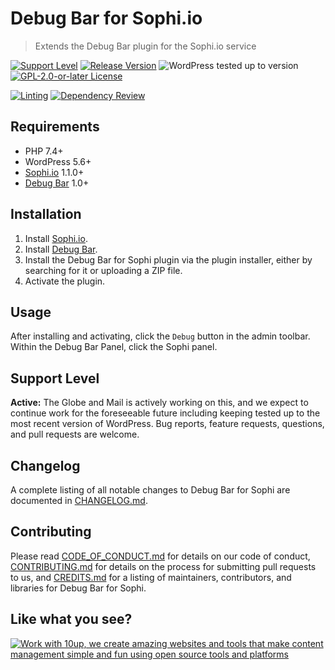 # Debug Bar for Sophi.io

> Extends the Debug Bar plugin for the Sophi.io service

[![Support Level](https://img.shields.io/badge/support-active-green.svg)](#support-level) [![Release Version](https://img.shields.io/github/release/globeandmail/sophi-debug-bar.svg)](https://github.com/globeandmail/sophi-debug-bar/releases/latest) ![WordPress tested up to version](https://img.shields.io/wordpress/plugin/tested/debug-bar-for-sophi?color=blue&label=WordPress&logo=WordPress) [![GPL-2.0-or-later License](https://img.shields.io/github/license/globeandmail/sophi-debug-bar.svg)](https://github.com/globeandmail/sophi-debug-bar/blob/trunk/LICENSE.md)

[![Linting](https://github.com/10up/sophi-debug-bar/actions/workflows/lint.yml/badge.svg)](https://github.com/10up/sophi-debug-bar/actions/workflows/lint.yml) [![Dependency Review](https://github.com/10up/sophi-debug-bar/actions/workflows/dependency-review.yml/badge.svg)](https://github.com/10up/sophi-debug-bar/actions/workflows/dependency-review.yml)

## Requirements

* PHP 7.4+
* WordPress 5.6+
* [Sophi.io](https://wordpress.org/plugins/sophi/) 1.1.0+
* [Debug Bar](https://wordpress.org/plugins/debug-bar/) 1.0+

## Installation

1. Install [Sophi.io](https://wordpress.org/plugins/sophi).
1. Install [Debug Bar](https://wordpress.org/plugins/debug-bar/).
1. Install the Debug Bar for Sophi plugin via the plugin installer, either by searching for it or uploading a ZIP file.
1. Activate the plugin.

## Usage

After installing and activating, click the `Debug` button in the admin toolbar.  Within the Debug Bar Panel, click the Sophi panel.

## Support Level

**Active:** The Globe and Mail is actively working on this, and we expect to continue work for the foreseeable future including keeping tested up to the most recent version of WordPress.  Bug reports, feature requests, questions, and pull requests are welcome.

## Changelog

A complete listing of all notable changes to Debug Bar for Sophi are documented in [CHANGELOG.md](https://github.com/globeandmail/sophi-debug-bar/blob/develop/CHANGELOG.md).

## Contributing

Please read [CODE_OF_CONDUCT.md](https://github.com/globeandmail/sophi-debug-bar/blob/develop/CODE_OF_CONDUCT.md) for details on our code of conduct, [CONTRIBUTING.md](https://github.com/globeandmail/sophi-debug-bar/blob/develop/CONTRIBUTING.md) for details on the process for submitting pull requests to us, and [CREDITS.md](https://github.com/globeandmail/sophi-debug-bar/blob/develop/CREDITS.md) for a listing of maintainers, contributors, and libraries for Debug Bar for Sophi.

## Like what you see?

<a href="http://10up.com/contact/"><img src="https://10up.com/uploads/2016/10/10up-Github-Banner.png" alt="Work with 10up, we create amazing websites and tools that make content management simple and fun using open source tools and platforms"></a>

